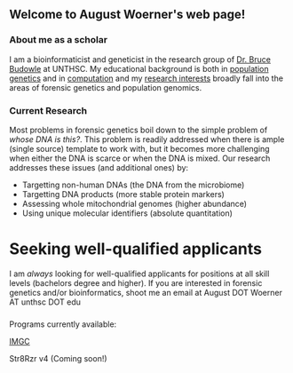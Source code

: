 ## Welcome to August Woerner's web page!

### About me as a scholar

I am a bioinformaticist and geneticist in the research group of [Dr. Bruce Budowle](https://experts.unthsc.edu/en/persons/bruce-budowle) at UNTHSC. My educational background is both in [population genetics](https://uacc.arizona.edu/profile/michael-hammer) and in [computation](https://www2.cs.arizona.edu/~kece/) and my [research interests](https://experts.unthsc.edu/en/persons/august-woerner) broadly fall into the areas of forensic genetics and population genomics.


### Current Research

Most problems in forensic genetics boil down to the simple problem of *whose DNA is this?*. This problem is readily addressed when there is ample (single source) template to work with, but it becomes more challenging when either the DNA is scarce or when the DNA is mixed. Our research addresses these issues (and additional ones) by:

- Targetting non-human DNAs (the DNA from the microbiome)
- Targetting DNA products (more stable protein markers)
- Assessing whole mitochondrial genomes (higher abundance)
- Using unique molecular identifiers (absolute quantitation)



# Seeking well-qualified applicants

I am *always* looking for well-qualified applicants for positions at all skill levels (bachelors degree and higher). If you are interested in forensic genetics and/or bioinformatics, shoot me an email at August DOT Woerner AT unthsc DOT edu


###

Programs currently available:

[IMGC](http://ec2-18-218-220-205.us-east-2.compute.amazonaws.com:3838/Rimgc/) 

Str8Rzr v4 (Coming soon!)





